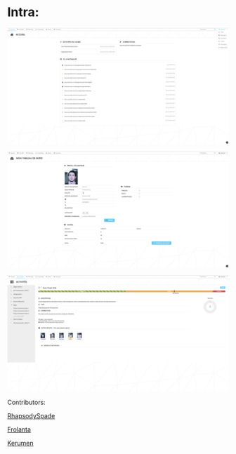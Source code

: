 Intra:
=====
![](https://raw.githubusercontent.com/PaulRenvoise/42projects/intra/index.png)

![](https://raw.githubusercontent.com/PaulRenvoise/42projects/intra/profile.png)

![](https://raw.githubusercontent.com/PaulRenvoise/42projects/intra/activities.png)

Contributors:

[RhapsodySpade](https://github.com/RhapsodySpade)

[Frolanta](https://github.com/Frolanta)

[Kerumen](https://github.com/Kerumen)
